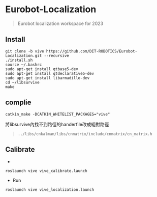 # Eurobot-Localization
> Eurobot localization workspace for 2023

## Install
```bash=1
git clone -b vive https://github.com/DIT-ROBOTICS/Eurobot-Localization.git --recursive
./install.sh
source ~/.bashrc
sudo apt-get install qtbase5-dev
sudo apt-get install qtdeclarative5-dev
sudo apt-get install libarmadillo-dev
cd ~/libsurvive
make
```

## complie
```bash=1
catkin_make -DCATKIN_WHITELIST_PACKAGES="vive"
```
將libsurvive內找不到路徑的handerfile改成絕對路徑
> `../libs/cnkalman/libs/cnmatrix/include/cnmatrix/cn_matrix.h`
## Calibrate
- 
```bash=1
roslaunch vive vive_calibrate.launch
```

- Run
```bash=1
roslaunch vive vive_localization.launch
```
